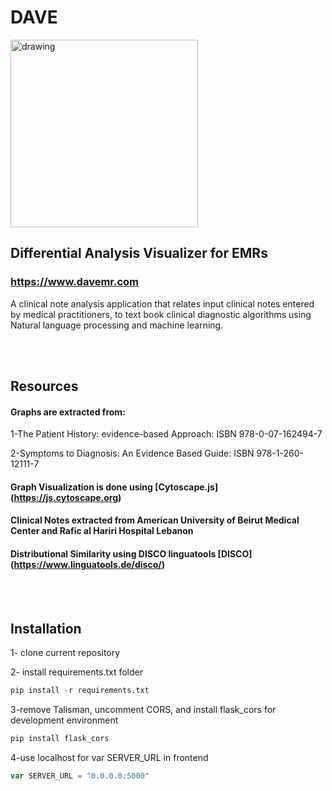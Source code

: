 
# **DAVE**
<img src="https://user-images.githubusercontent.com/69105312/169825851-a1e20a1d-f05e-4c0b-b8f3-62235f6ddfeb.svg" alt="drawing" width="300"/>

## Differential Analysis Visualizer for EMRs

### https://www.davemr.com

A clinical note analysis application that relates input clinical notes entered by medical practitioners, to text book clinical diagnostic algorithms using Natural language processing and machine learning.

<br></br>




## Resources

#### Graphs are extracted from:
1-The Patient History: evidence-based Approach: ISBN 978-0-07-162494-7 

2-Symptoms to Diagnosis: An Evidence Based Guide: ISBN 978-1-260-12111-7


#### Graph Visualization is done using [Cytoscape.js] (https://js.cytoscape.org)

#### Clinical Notes extracted from American University of Beirut Medical Center and Rafic al Hariri Hospital Lebanon

#### Distributional Similarity using DISCO linguatools [DISCO] (https://www.linguatools.de/disco/)

<br></br>


## **Installation**

1- clone current repository

2- install requirements.txt folder

```python
pip install -r requirements.txt
```
3-remove Talisman, uncomment CORS, and install flask_cors for development environment

```python
pip install flask_cors
```

4-use localhost for var SERVER_URL in frontend

```javascript
var SERVER_URL = "0.0.0.0:5000"
```










